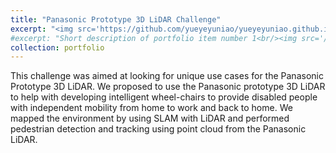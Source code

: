 ```yaml
---
title: "Panasonic Prototype 3D LiDAR Challenge"
excerpt: "<img src='https://github.com/yueyeyuniao/yueyeyuniao.github.io/blob/master/files/panasonic.png' width='600'><br/><br/>This challenge was aimed at looking for unique use cases for the Panasonic Prototype 3D LiDAR. We proposed to use the Panasonic prototype 3D LiDAR to help with developing intelligent wheel-chairs to provide disabled people with independent mobility from home to work and back to home. We mapped the environment by using SLAM with LiDAR and performed pedestrian detection and tracking using point cloud from the Panasonic LiDAR.<br/><br/><video width='600' controls><source src='[https://yueyeyuniao.github.io/pengchang.github.io/files/](https://github.com/yueyeyuniao/yueyeyuniao.github.io/blob/master/files/)Panasonic.mp4' type='video/mp4'> Your browser does not support the video tag.</video><br/><br/>[[news](https://www.massrobotics.org/panasonic-prototype-3d-lidar-challenge/)]"
#excerpt: "Short description of portfolio item number 1<br/><img src='/images/500x300.png'>"
collection: portfolio
---
```


This challenge was aimed at looking for unique use cases for the Panasonic Prototype 3D LiDAR. We proposed to use the Panasonic prototype 3D LiDAR to help with developing intelligent wheel-chairs to provide disabled people with independent mobility from home to work and back to home. We mapped the environment by using SLAM with LiDAR and performed pedestrian detection and tracking using point cloud from the Panasonic LiDAR.
